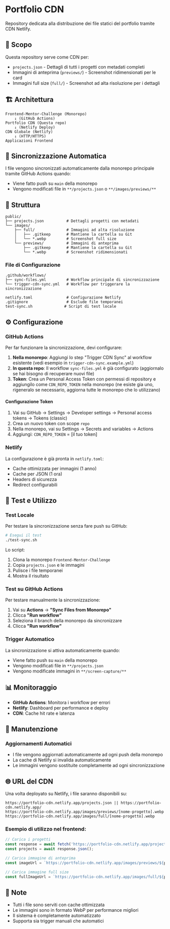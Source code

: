 # Portfolio CDN

Repository dedicata alla distribuzione dei file statici del portfolio tramite CDN Netlify.

## 🎯 Scopo

Questa repository serve come CDN per:

- `projects.json` - Dettagli di tutti i progetti con metadati completi
- Immagini di anteprima (`previews/`) - Screenshot ridimensionati per le card
- Immagini full size (`full/`) - Screenshot ad alta risoluzione per i dettagli

## 🏗️ Architettura

```
Frontend-Mentor-Challenge (Monorepo)
    ↓ (GitHub Actions)
Portfolio CDN (Questa repo)
    ↓ (Netlify Deploy)
CDN Globale (Netlify)
    ↓ (HTTP/HTTPS)
Applicazioni Frontend
```

## 🔄 Sincronizzazione Automatica

I file vengono sincronizzati automaticamente dalla monorepo principale tramite GitHub Actions quando:

- Viene fatto push su `main` della monorepo
- Vengono modificati file in `**/projects.json` o `**/images/previews/**`

## 📁 Struttura

```
public/
├── projects.json          # Dettagli progetti con metadati
└── images/
    ├── full/              # Immagini ad alta risoluzione
    │   ├── .gitkeep       # Mantiene la cartella su Git
    │   └── *.webp         # Screenshot full size
    └── previews/          # Immagini di anteprima
        ├── .gitkeep       # Mantiene la cartella su Git
        └── *.webp         # Screenshot ridimensionati
```

### File di Configurazione

```
.github/workflows/
├── sync-files.yml         # Workflow principale di sincronizzazione
└── trigger-cdn-sync.yml   # Workflow per triggerare la sincronizzazione

netlify.toml               # Configurazione Netlify
.gitignore                 # Esclude file temporanei
test-sync.sh              # Script di test locale
```

## ⚙️ Configurazione

### GitHub Actions

Per far funzionare la sincronizzazione, devi configurare:

1. **Nella monorepo**: Aggiungi lo step "Trigger CDN Sync" al workflow esistente (vedi esempio in `trigger-cdn-sync.example.yml`)
2. **In questa repo**: Il workflow `sync-files.yml` è già configurato (aggiornalo se hai bisogno di recuperare nuovi file)
3. **Token**: Crea un Personal Access Token con permessi di repository e aggiungilo come `CDN_REPO_TOKEN` nella monorepo (ne esiste gia uno, rigeneralo se necessario, aggiorna tutte le monorepo che lo utilizzano)

#### Configurazione Token

1. Vai su GitHub → Settings → Developer settings → Personal access tokens → Tokens (classic)
2. Crea un nuovo token con scope `repo`
3. Nella monorepo, vai su Settings → Secrets and variables → Actions
4. Aggiungi: `CDN_REPO_TOKEN` = [il tuo token]

### Netlify

La configurazione è già pronta in `netlify.toml`:

- Cache ottimizzata per immagini (1 anno)
- Cache per JSON (1 ora)
- Headers di sicurezza
- Redirect configurabili

## 🧪 Test e Utilizzo

### Test Locale

Per testare la sincronizzazione senza fare push su GitHub:

```bash
# Esegui il test
./test-sync.sh
```

Lo script:

1. Clona la monorepo `Frontend-Mentor-Challenge`
2. Copia `projects.json` e le immagini
3. Pulisce i file temporanei
4. Mostra il risultato

### Test su GitHub Actions

Per testare manualmente la sincronizzazione:

1. Vai su **Actions** → **"Sync Files from Monorepo"**
2. Clicca **"Run workflow"**
3. Seleziona il branch della monorepo da sincronizzare
4. Clicca **"Run workflow"**

### Trigger Automatico

La sincronizzazione si attiva automaticamente quando:

- Viene fatto push su `main` della monorepo
- Vengono modificati file in `**/projects.json`
- Vengono modificate immagini in `**/screen-capture/**`

## 📊 Monitoraggio

- **GitHub Actions**: Monitora i workflow per errori
- **Netlify**: Dashboard per performance e deploy
- **CDN**: Cache hit rate e latenza

## 🔧 Manutenzione

### Aggiornamenti Automatici

- I file vengono aggiornati automaticamente ad ogni push della monorepo
- La cache di Netlify si invalida automaticamente
- Le immagini vengono sostituite completamente ad ogni sincronizzazione

## 🌐 URL del CDN

Una volta deployato su Netlify, i file saranno disponibili su:

```
https://portfolio-cdn.netlify.app/projects.json || https://portfolio-cdn.netlify.app/
https://portfolio-cdn.netlify.app/images/previews/[nome-progetto].webp
https://portfolio-cdn.netlify.app/images/full/[nome-progetto].webp
```

### Esempio di utilizzo nel frontend:

```javascript
// Carica i progetti
const response = await fetch('https://portfolio-cdn.netlify.app/projects.json');
const projects = await response.json();

// Carica immagine di anteprima
const imageUrl = `https://portfolio-cdn.netlify.app/images/previews/${project.name}.webp`;

// Carica immagine full size
const fullImageUrl = `https://portfolio-cdn.netlify.app/images/full/${project.name}.webp`;
```

## 📝 Note

- Tutti i file sono serviti con cache ottimizzata
- Le immagini sono in formato WebP per performance migliori
- Il sistema è completamente automatizzato
- Supporta sia trigger manuali che automatici
